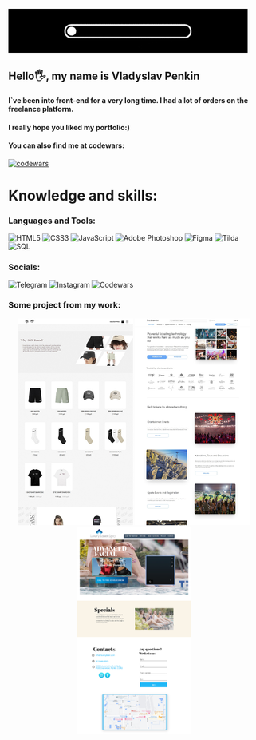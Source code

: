 ![Header](https://github.com/Vlados3611/Portfolio/blob/master/giphy%20(1)-1.gif)
## Hello🖐, my name is Vladyslav Penkin
#### I`ve been into front-end for a very long time. I had a lot of orders on the freelance platform.
#### I really hope you liked my portfolio:)
#### You can also find me at codewars:

[![codewars](https://www.codewars.com/users/Vlados3661/badges/large)](https://www.codewars.com/users/Vlados3661)

# Knowledge and skills:



### Languages and Tools:

![HTML5](https://img.shields.io/badge/-HTML5-yellow?style=for-the-badge&logo=HTML5&logoColor=orange)
![CSS3](https://img.shields.io/badge/-CSS3-yellow?style=for-the-badge&logo=CSS3&logoColor=lightblue)
![JavaScript](https://img.shields.io/badge/-JavaScript-yellow?style=for-the-badge&logo=JavaScript&logoColor=)
![Adobe Photoshop](https://img.shields.io/badge/-AdobePhotoshop-yellow?style=for-the-badge&logo=adobephotoshop&logoColor=blue)
![Figma](https://img.shields.io/badge/-Figma-yellow?style=for-the-badge&logo=Figma&logoColor=orange)
![Tilda](https://img.shields.io/badge/-Tilda-yellow?style=for-the-badge&logo=TildaPublishing&logoColor=orange)
![SQL](https://img.shields.io/badge/-SQL-yellow?style=for-the-badge&logo=SQL&logoColor=black)

### Socials:

![Telegram](https://img.shields.io/badge/-Telegram-yellow?style=for-the-badge&logo=Telegram&logoColor=)
![Instagram](https://img.shields.io/badge/-Instagram-yellow?style=for-the-badge&logo=Instagram&logoColor=)
![Codewars](https://img.shields.io/badge/-Codewars-yellow?style=for-the-badge&logo=Codewars&logoColor=white)

### Some project from my work:
<div style="text-align: center;">


<img style="width: 230px;" src="gensyxa-github.jpg">
<img style="width: 230px;" src="Platinum.github.jpg">
<img style="width: 230px;" src="LuxuryLaser-github.jpg">
</div>


